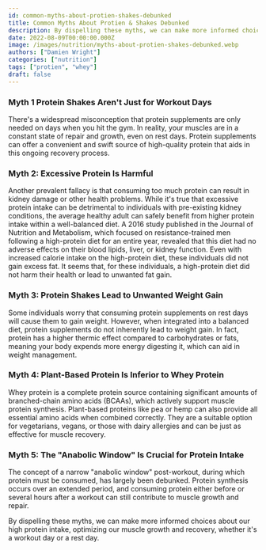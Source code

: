 ```yaml
---
id: common-myths-about-protien-shakes-debunked
title: Common Myths About Protien & Shakes Debunked
description: By dispelling these myths, we can make more informed choices about our high protein intake, optimizing our muscle growth and recovery
date: 2022-08-09T00:00:00.000Z
image: /images/nutrition/myths-about-protien-shakes-debunked.webp
authors: ["Damien Wright"]
categories: ["nutrition"]
tags: ["protien", "whey"]
draft: false
---
```


### Myth 1  Protein Shakes Aren't Just for Workout Days

There's a widespread misconception that protein supplements are only needed on days when you hit the gym. In reality, your muscles are in a constant state of repair and growth, even on rest days. Protein supplements can offer a convenient and swift source of high-quality protein that aids in this ongoing recovery process.

### Myth 2: Excessive Protein Is Harmful

Another prevalent fallacy is that consuming too much protein can result in kidney damage or other health problems. While it's true that excessive protein intake can be detrimental to individuals with pre-existing kidney conditions, the average healthy adult can safely benefit from higher protein intake within a well-balanced diet. A 2016 study published in the Journal of Nutrition and Metabolism, which focused on resistance-trained men following a high-protein diet for an entire year, revealed that this diet had no adverse effects on their blood lipids, liver, or kidney function. Even with increased calorie intake on the high-protein diet, these individuals did not gain excess fat. It seems that, for these individuals, a high-protein diet did not harm their health or lead to unwanted fat gain.

### Myth 3: Protein Shakes Lead to Unwanted Weight Gain

Some individuals worry that consuming protein supplements on rest days will cause them to gain weight. However, when integrated into a balanced diet, protein supplements do not inherently lead to weight gain. In fact, protein has a higher thermic effect compared to carbohydrates or fats, meaning your body expends more energy digesting it, which can aid in weight management.

### Myth 4: Plant-Based Protein Is Inferior to Whey Protein

Whey protein is a complete protein source containing significant amounts of branched-chain amino acids (BCAAs), which actively support muscle protein synthesis. Plant-based proteins like pea or hemp can also provide all essential amino acids when combined correctly. They are a suitable option for vegetarians, vegans, or those with dairy allergies and can be just as effective for muscle recovery.

### Myth 5: The "Anabolic Window" Is Crucial for Protein Intake

The concept of a narrow "anabolic window" post-workout, during which protein must be consumed, has largely been debunked. Protein synthesis occurs over an extended period, and consuming protein either before or several hours after a workout can still contribute to muscle growth and repair.

By dispelling these myths, we can make more informed choices about our high protein intake, optimizing our muscle growth and recovery, whether it's a workout day or a rest day.
